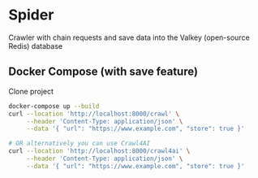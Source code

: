Spider
======

Crawler with chain requests and save data into the Valkey (open-source Redis) database

## Docker Compose (with save feature)

Clone project

```bash
docker-compose up --build
curl --location 'http://localhost:8000/crawl' \
     --header 'Content-Type: application/json' \
     --data '{ "url": "https://www.example.com", "store": true }'

# OR alternatively you can use Crawl4AI
curl --location 'http://localhost:8000/crawl4ai' \
     --header 'Content-Type: application/json' \
     --data '{ "url": "https://www.example.com", "store": true }'
```